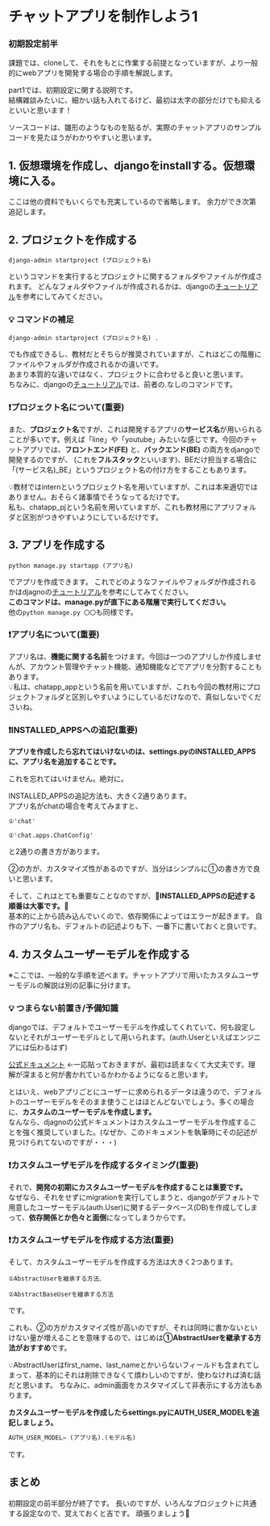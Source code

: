 # チャットアプリを制作しよう1

### 初期設定前半
課題では、cloneして、それをもとに作業する前提となっていますが、より一般的にwebアプリを開発する場合の手順を解説します。  

part1では、初期設定に関する説明です。  
結構雑談みたいに、細かい話も入れてるけど、最初は太字の部分だけでも抑えるといいと思います！  

ソースコードは、雛形のようなものを貼るが、実際のチャットアプリのサンプルコードを見たほうがわかりやすいと思います。

## 1. 仮想環境を作成し、djangoをinstallする。仮想環境に入る。
ここは他の資料でもいくらでも充実しているので省略します。
余力ができ次第追記します。

## 2. プロジェクトを作成する

`
django-admin startproject (プロジェクト名)
`

というコマンドを実行するとプロジェクトに関するフォルダやファイルが作成されます。
どんなフォルダやファイルが作成されるかは、djangoの[チュートリアル](https://docs.djangoproject.com/ja/5.1/intro/tutorial01/)を参考にしてみてください。

### 💡 コマンドの補足

`
django-admin startproject (プロジェクト名) .
`

でも作成できるし、教材だとそちらが推奨されていますが、これはどこの階層にファイルやフォルダが作成されるかの違いです。  
あまり本質的な違いではなく、プロジェクトに合わせると良いと思います。  
ちなみに、djangoの[チュートリアル](https://docs.djangoproject.com/ja/5.0/intro/tutorial01/)では、前者の.なしのコマンドです。

### ❗プロジェクト名について(重要)

また、**プロジェクト名**ですが、これは開発するアプリの**サービス名**が用いられることが多いです。例えば「line」や「youtube」みたいな感じです。今回のチャットアプリでは、**フロントエンド(FE)** と、**バックエンド(BE)** の両方をdjangoで開発するのですが、
(これを**フルスタック**といいます)、BEだけ担当する場合に「(サービス名)_BE」というプロジェクト名の付け方をすることもあります。

💡教材ではinternというプロジェクト名を用いていますが、これは本来適切ではありません。おそらく諸事情でそうなってるだけです。  
私も、chatapp_pjという名前を用いていますが、これも教材用にアプリフォルダと区別がつきやすいようにしているだけです。

## 3. アプリを作成する

`
python manage.py startapp (アプリ名)
`

でアプリを作成できます。
これでどのようなファイルやフォルダが作成されるかはdjagnoの[チュートリアル](https://docs.djangoproject.com/ja/5.1/intro/tutorial01/)を参考にしてみてください。  
**このコマンドは、manage.pyが直下にある階層で実行してください。**  
他の```python manage.py 〇〇```も同様です。

### ❗アプリ名について(重要)

アプリ名は、**機能に関する名前**をつけます。今回は一つのアプリしか作成しませんが、アカウント管理やチャット機能、通知機能などでアプリを分割することもあります。  
💡私は、chatapp_appという名前を用いていますが、これも今回の教材用にプロジェクトフォルダと区別しやすいようにしているだけなので、真似しないでくださいね。

### ❗INSTALLED_APPSへの追記(重要)

**アプリを作成したら忘れてはいけないのは、settings.pyのINSTALLED_APPSに、アプリ名を追加することです。**

これを忘れてはいけません。絶対に。  

INSTALLED_APPSの追記方法も、大きく2通りあります。  
アプリ名がchatの場合を考えてみますと、
```
①'chat'  

②'chat.apps.ChatConfig'
```
と2通りの書き方があります。

②の方が、カスタマイズ性があるのですが、当分はシンプルに①の書き方で良いと思います。

そして、これはとても重要なことなのですが、**🚨INSTALLED_APPSの記述する順番は大事です。🚨**  
基本的に上から読み込んでいくので、依存関係によってはエラーが起きます。
自作のアプリ名も、デフォルトの記述よりも下、一番下に書いておくと良いです。

## 4. カスタムユーザーモデルを作成する

※ここでは、一般的な手順を述べます。チャットアプリで用いたカスタムユーザーモデルの解説は別の記事に分けます。

### 💡 つまらない前置き/予備知識
djangoでは、デフォルトでユーザーモデルを作成してくれていて、何も設定しないとそれがユーザーモデルとして用いられます。(auth.Userといえばエンジニアには伝わるはず)  

[公式ドキュメント](https://docs.djangoproject.com/ja/5.1/ref/contrib/auth/)
←一応貼っておきますが、最初は読まなくて大丈夫です。理解が深まると何が書かれているかわかるようになると思います。

とはいえ、webアプリごとにユーザーに求められるデータは違うので、デフォルトのユーザーモデルをそのまま使うことはほとんどないでしょう。多くの場合に、**カスタムのユーザーモデルを作成します。**  
なんなら、djagnoの公式ドキュメントはカスタムユーザーモデルを作成することを強く推奨していました。(なぜか、このドキュメントを執筆時にその記述が見つけられてないのですが・・・)

### ❗カスタムユーザモデルを作成するタイミング(重要)

それで、**開発の初期にカスタムユーザーモデルを作成することは重要です。**  
なぜなら、それをせずにmigrationを実行してしまうと、djangoがデフォルトで用意したユーザーモデル(auth.User)に関するデータベース(DB)を作成してしまって、**依存関係とか色々と面倒**になってしまうからです。

### ❗カスタムユーザモデルを作成する方法(重要)

そして、カスタムユーザーモデルを作成する方法は大きく2つあります。  
```
①AbstractUserを継承する方法、  

②AbstractBaseUserを継承する方法
```
です。

これも、②の方がカスタマイズ性が高いのですが、それは同時に書かないといけない量が増えることを意味するので、はじめは**①AbstractUserを継承する方法がおすすめ**です。

💡AbstractUserはfirst_name、last_nameとかいらないフィールドも含まれてしまって、基本的にそれは削除できなくて煩わしいのですが、使わなければ済む話だと思います。
ちなみに、admin画面をカスタマイズして非表示にする方法もあります。

**カスタムユーザーモデルを作成したらsettings.pyにAUTH_USER_MODELを追記しましょう。**
```python
AUTH_USER_MODEL= (アプリ名).(モデル名)
```
です。

## まとめ 
初期設定の前半部分が終了です。
長いのですが、いろんなプロジェクトに共通する設定なので、覚えておくと吉です。
頑張りましょう💪